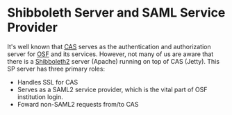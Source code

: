 # Shibboleth Server and SAML Service Provider

It's well known that [CAS](https://github.com/CenterForOpenScience/cas-overlay) serves as the authentication and authorization server for [OSF](https://github.com/CenterForOpenScience/osf.io/) and its services. However, not many of us are aware that there is a [Shibboleth2](https://wiki.shibboleth.net/confluence/display/SHIB2/Home) server (Apache) running on top of CAS (Jetty). This SP server has three primary roles:

* Handles SSL for CAS
* Serves as a SAML2 service provider, which is the vital part of OSF institution login.
* Foward non-SAML2 requests from/to CAS
